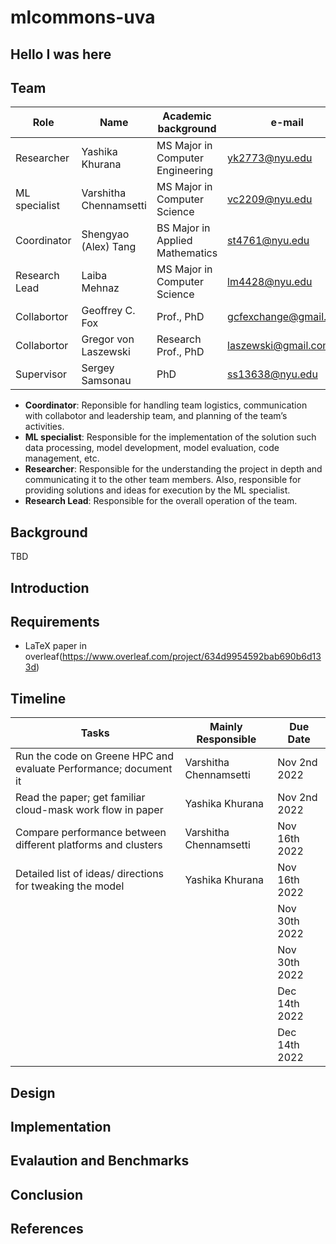 # mlcommons-uva

## Hello I was here

## Team

Role | Name | Academic background | e-mail
| --- | --- | --- | --- |
| Researcher | Yashika Khurana | MS Major in Computer Engineering | <yk2773@nyu.edu>
| ML specialist |  Varshitha Chennamsetti | MS Major in Computer Science | <vc2209@nyu.edu>
| Coordinator | Shengyao (Alex) Tang |  BS Major in Applied Mathematics | <st4761@nyu.edu>
| Research Lead | Laiba Mehnaz|  MS Major in Computer Science | <lm4428@nyu.edu>
| Collabortor | Geoffrey C. Fox | Prof., PhD | <gcfexchange@gmail.com>
| Collabortor | Gregor von Laszewski | Research Prof., PhD | <laszewski@gmail.com>
| Supervisor | Sergey Samsonau | PhD | <ss13638@nyu.edu>


- **Coordinator**: Reponsible for handling team logistics, communication with collabotor and leadership team, and planning of the team’s activities.
- **ML specialist**: Responsible for the implementation of the solution such data processing, model development, model evaluation, code management, etc.
- **Researcher**: Responsible for the understanding the project in depth and communicating it to the other team members. Also, responsible for providing solutions and ideas for execution by the ML specialist.
- **Research Lead**: Responsible for the overall operation of the team.

  
## Background

TBD

## Introduction

## Requirements

* LaTeX paper in overleaf(https://www.overleaf.com/project/634d9954592bab690b6d133d)

## Timeline
Tasks | Mainly Responsible | Due Date
| --- | --- | --- |
| Run the code on Greene HPC and evaluate Performance; document it | Varshitha Chennamsetti | Nov 2nd 2022
| Read the paper; get familiar cloud-mask work flow in paper | Yashika Khurana | Nov 2nd 2022
| Compare performance between different platforms and clusters | Varshitha Chennamsetti | Nov 16th 2022
| Detailed list of ideas/ directions for tweaking the model | Yashika Khurana | Nov 16th 2022 
| | | Nov 30th 2022 |
| | | Nov 30th 2022 |
| | | Dec 14th 2022 |
| | | Dec 14th 2022 |

## Design

## Implementation

## Evalaution and Benchmarks

## Conclusion

## References
